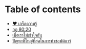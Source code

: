 # Table of contents

* [❤️ เกร็ดความรู้](README.md)
* [กฎ 80:20](80-20.md)
* [เมื่อเราไม่เข้าใจกัน](communication.md)
* [ปัญหาที่ใหญ่ที่สุดในการทำซอฟต์แวร์](why-software-fail.md)


